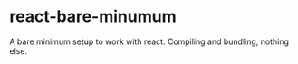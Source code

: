 # react-bare-minumum
A bare minimum setup to work with react. Compiling and bundling, nothing else.
